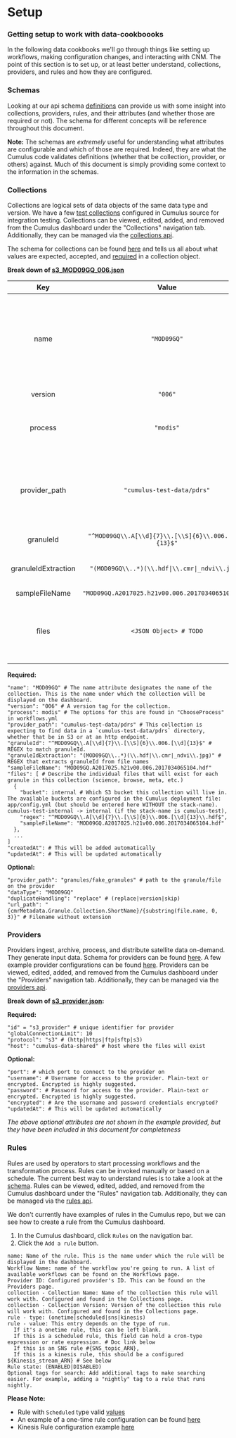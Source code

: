 # Setup

### Getting setup to work with data-cookboooks

In the following data cookbooks we'll go through things like setting up workflows, making configuration changes, and interacting with CNM. The point of this section is to set up, or at least better understand, collections, providers, and rules and how they are configured.


### Schemas

Looking at our api schema [definitions](https://github.com/nasa/cumulus/blob/713ae01458ef278fa75d1cc0c6d68e00ffd4ce33/packages/api/models/schemas.js) can provide us with some insight into collections, providers, rules, and their attributes (and whether those are required or not). The schema for different concepts will be reference throughout this document.

**Note:** The schemas are _extremely_ useful for understanding what attributes are configurable and which of those are required. Indeed, they are what the Cumulus code validates definitions (whether that be collection, provider, or others) against. Much of this document is simply providing some context to the information in the schemas.


### Collections

Collections are logical sets of data objects of the same data type and version. We have a few [test collections](https://github.com/nasa/cumulus/tree/master/example/data/collections) configured in Cumulus source for integration testing. Collections can be viewed, edited, added, and removed from the Cumulus dashboard under the "Collections" navigation tab. Additionally, they can be managed via the [collections api](https://nasa.github.io/cumulus-api/?language=Python#list-collections).

The schema for collections can be found [here](https://github.com/nasa/cumulus/blob/713ae01458ef278fa75d1cc0c6d68e00ffd4ce33/packages/api/models/schemas.js#L4) and tells us all about what values are expected, accepted, and [required](https://github.com/nasa/cumulus/blob/713ae01458ef278fa75d1cc0c6d68e00ffd4ce33/packages/api/models/schemas.js#L109) in a collection object.

**Break down of [s3_MOD09GQ_006.json](https://github.com/nasa/cumulus/blob/713ae01458ef278fa75d1cc0c6d68e00ffd4ce33/example/data/collections/s3_MOD09GQ_006.json)**

|Key  |Value|Required  |Description|
|:---:|:-----:|:--------:|---|
|name |`"MOD09GQ"`|Yes|The name attribute designates the name of the collection. This is the name under which the collection will be displayed on the dashboard|
|version|`"006"`|Yes|A version tag for the collection|
|process|`"modis"`|Yes|The options for this are found in "ChooseProcess and in workflows.yml|
|provider_path|`"cumulus-test-data/pdrs"`|Yes|This collection is expecting to find data in a `cumulus-test-data/pdrs` directory, whether that be in S3 or at an http endpoint|
|granuleId|`"^MOD09GQ\\.A[\\d]{7}\\.[\\S]{6}\\.006.[\\d]{13}$"`|Yes|REGEX to match granuleId|
|granuleIdExtraction|`"(MOD09GQ\\..*)(\\.hdf\|\\.cmr\|_ndvi\\.jpg)"`|Yes|REGEX that extracts granuleId from file names|
|sampleFileName|`"MOD09GQ.A2017025.h21v00.006.2017034065104.hdf"`|Yes|...|
|files|`<JSON Object> # TODO`|Yes|Describe the individual files that will exist for each granule in this collection (size, browse, meta, etc.)|

**Required:**
```
"name": "MOD09GQ" # The name attribute designates the name of the collection. This is the name under which the collection will be displayed on the dashboard.
"version": "006" # A version tag for the collection.
"process": modis" # The options for this are found in "ChooseProcess" in workflows.yml
"provider_path": "cumulus-test-data/pdrs" # This collection is expecting to find data in a `cumulus-test-data/pdrs` directory, whether that be in S3 or at an http endpoint.
"granuleId": "^MOD09GQ\\.A[\\d]{7}\\.[\\S]{6}\\.006.[\\d]{13}$" # REGEX to match granuleId.
"granuleIdExtraction": "(MOD09GQ\\..*)(\\.hdf|\\.cmr|_ndvi\\.jpg)" # REGEX that extracts granuleId from file names
"sampleFileName": "MOD09GQ.A2017025.h21v00.006.2017034065104.hdf"
"files": [ # Describe the individual files that will exist for each granule in this collection (science, browse, meta, etc.)
  {
    "bucket": internal # Which S3 bucket this collection will live in. The available buckets are configured in the Cumulus deployment file: app/config.yml (but should be entered here WITHOUT the stack-name). cumulus-test-internal -> internal (if the stack-name is cumulus-test),
    "regex": "^MOD09GQ\\.A[\\d]{7}\\.[\\S]{6}\\.006.[\\d]{13}\\.hdf$",
    "sampleFileName": "MOD09GQ.A2017025.h21v00.006.2017034065104.hdf"
  },
  ...
]
"createdAt": # This will be added automatically
"updatedAt": # This will be updated automatically
```

**Optional:**
```
"provider_path": "granules/fake_granules" # path to the granule/file on the provider
"dataType": "MOD09GQ"
"duplicateHandling": "replace" # (replace|version|skip)
"url_path": "{cmrMetadata.Granule.Collection.ShortName}/{substring(file.name, 0, 3)}" # Filename without extension
```


### Providers

Providers ingest, archive, process, and distribute satellite data on-demand. They generate input data. Schema for providers can be found [here](https://github.com/nasa/cumulus/tree/master/packages/api/models/schemas.js#L400). A few example provider configurations can be found [here](https://github.com/nasa/cumulus/tree/master/example/data/providers). Providers can be viewed, edited, added, and removed from the Cumulus dashboard under the "Providers" navigation tab. Additionally, they can be managed via the [providers api](https://nasa.github.io/cumulus-api/?language=Python#list-providers).

**Break down of [s3_provider.json](https://github.com/nasa/cumulus/blob/713ae01458ef278fa75d1cc0c6d68e00ffd4ce33/example/data/providers/s3_provider.json):**

**Required:**
```
"id" = "s3_provider" # unique identifier for provider
"globalConnectionLimit": 10
"protocol": "s3" # (http|https|ftp|sftp|s3)
"host": "cumulus-data-shared" # host where the files will exist
```

**Optional:**
```
"port": # which port to connect to the provider on
"username": # Username for access to the provider. Plain-text or encrypted. Encrypted is highly suggested.
"password": # Password for access to the provider. Plain-text or encrypted. Encrypted is highly suggested.
"encrypted": # Are the username and password credentials encrypted?
"updatedAt": # This will be updated automatically
```
_The above optional attributes are not shown in the example provided, but they have been included in this document for completeness_


### Rules

Rules are used by operators to start processing workflows and the transformation process. Rules can be invoked manually or based on a schedule. The current best way to understand rules is to take a look at the [schema](https://github.com/nasa/cumulus/blob/713ae01458ef278fa75d1cc0c6d68e00ffd4ce33/packages/api/models/schemas.js#L231). Rules can be viewed, edited, added, and removed from the Cumulus dashboard under the "Rules" navigation tab. Additionally, they can be managed via the [rules api](https://nasa.github.io/cumulus-api/?language=Python#list-rules).

We don't currently have examples of rules in the Cumulus repo, but we can see how to create a rule from the Cumulus dashboard.
1. In the Cumulus dashboard, click `Rules` on the navigation bar.
2. Click the `Add a rule` button.

```
name: Name of the rule. This is the name under which the rule will be displayed in the dashboard.
Workflow Name: name of the workflow you're going to run. A list of available workflows can be found on the Workflows page.
Provider ID: Configured provider's ID. This can be found on the Providers page.
collection - Collection Name: Name of the collection this rule will work with. Configured and found in the Collections page.
collection - Collection Version: Version of the collection this rule will work with. Configured and found in the Collections page.
rule - type: (onetime|scheduled|sns|kinesis)
rule - value: This entry depends on the type of run.
  If it's a onetime rule, this can be left blank.
  If this is a scheduled rule, this field can hold a cron-type expression or rate expression. # Doc link below
  If this is an SNS rule #{SNS_topic_ARN},
  If this is a kinesis rule, this should be a configured ${Kinesis_stream_ARN} # See below
Rule state: (ENABLED|DISABLED)
Optional tags for search: Add additional tags to make searching easier. For example, adding a "nightly" tag to a rule that runs nightly.
```

**Please Note:**
* Rule with `Scheduled` type valid [values](https://docs.aws.amazon.com/AmazonCloudWatch/latest/events/ScheduledEvents.html)
* An example of a one-time rule configuration can be found [here](./hello-world.md/#execution)
* Kinesis Rule configuration example [here](./cnm-workflow.md#rule-configuration)

